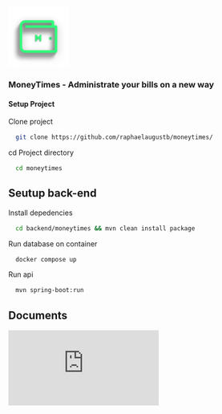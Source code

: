 <br />
<img src="documents/images/moneylogo.png" width="120"/>


### MoneyTimes - Administrate your bills on a new way




#### Setup Project

Clone project

```bash
  git clone https://github.com/raphaelaugustb/moneytimes/
```

cd Project directory

```bash
  cd moneytimes
```

## Seutup back-end

Install depedencies

```bash
  cd backend/moneytimes && mvn clean install package 
```
Run database on container

```bash
  docker compose up
```
Run api

```bash
  mvn spring-boot:run 
```

## Documents

![Documents](https://github.com/raphaelaugustb/MoneyTimes/blob/main/documents/documents.md)

